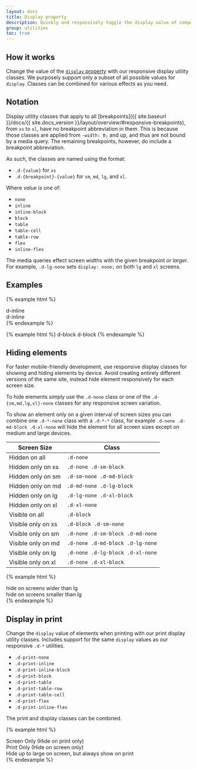 ```yaml
---
layout: docs
title: Display property
description: Quickly and responsively toggle the display value of components and more with our display utilities. Includes support for some of the more common values, as well as some extras for controlling display when printing.
group: utilities
toc: true
---
```


## How it works

Change the value of the [`display` property](https://developer.mozilla.org/en-US/docs/Web/CSS/display) with our responsive display utility classes. We purposely support only a subset of all possible values for `display`. Classes can be combined for various effects as you need.

## Notation

Display utility classes that apply to all [breakpoints]({{ site.baseurl }}/docs/{{ site.docs_version }}/layout/overview/#responsive-breakpoints), from `xs` to `xl`, have no breakpoint abbreviation in them. This is because those classes are applied from `-width: 0;` and up, and thus are not bound by a media query. The remaining breakpoints, however, do include a breakpoint abbreviation.

As such, the classes are named using the format:

* `.d-{value}` for `xs`
* `.d-{breakpoint}-{value}` for `sm`, `md`, `lg`, and `xl`.

Where *value* is one of:

* `none`
* `inline`
* `inline-block`
* `block`
* `table`
* `table-cell`
* `table-row`
* `flex`
* `inline-flex`

The media queries effect screen widths with the given breakpoint *or larger*. For example, `.d-lg-none` sets `display: none;` on both `lg` and `xl` screens.

## Examples

{% example html %}
<div class="d-inline p-2 bg-primary text-white">d-inline</div>
<div class="d-inline p-2 bg-dark text-white">d-inline</div>
{% endexample %}

{% example html %}
<span class="d-block p-2 bg-primary text-white">d-block</span>
<span class="d-block p-2 bg-dark text-white">d-block</span>
{% endexample %}

## Hiding elements

For faster mobile-friendly development, use responsive display classes for showing and hiding elements by device. Avoid creating entirely different versions of the same site, instead hide element responsively for each screen size.

To hide elements simply use the `.d-none` class or one of the `.d-{sm,md,lg,xl}-none` classes for any responsive screen variation.

To show an element only on a given interval of screen sizes you can combine one `.d-*-none` class with a `.d-*-*` class, for example `.d-none .d-md-block .d-xl-none` will hide the element for all screen sizes except on medium and large devices.

| Screen Size        | Class |
| ---                | --- |
| Hidden on all      | `.d-none` |
| Hidden only on xs  | `.d-none .d-sm-block` |
| Hidden only on sm  | `.d-sm-none .d-md-block` |
| Hidden only on md  | `.d-md-none .d-lg-block` |
| Hidden only on lg  | `.d-lg-none .d-xl-block` |
| Hidden only on xl  | `.d-xl-none` |
| Visible on all     | `.d-block` |
| Visible only on xs | `.d-block .d-sm-none` |
| Visible only on sm | `.d-none .d-sm-block .d-md-none` |
| Visible only on md | `.d-none .d-md-block .d-lg-none` |
| Visible only on lg | `.d-none .d-lg-block .d-xl-none` |
| Visible only on xl | `.d-none .d-xl-block` |

{% example html %}
<div class="d-lg-none">hide on screens wider than lg</div>
<div class="d-none d-lg-block">hide on screens smaller than lg</div>
{% endexample %}

## Display in print

Change the `display` value of elements when printing with our print display utility classes. Includes support for the same `display` values as our responsive `.d-*` utilities.

- `.d-print-none`
- `.d-print-inline`
- `.d-print-inline-block`
- `.d-print-block`
- `.d-print-table`
- `.d-print-table-row`
- `.d-print-table-cell`
- `.d-print-flex`
- `.d-print-inline-flex`

The print and display classes can be combined.

{% example html %}
<div class="d-print-none">Screen Only (Hide on print only)</div>
<div class="d-none d-print-block">Print Only (Hide on screen only)</div>
<div class="d-none d-lg-block d-print-block">Hide up to large on screen, but always show on print</div>
{% endexample %}
